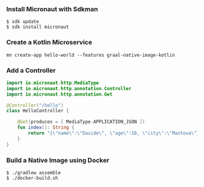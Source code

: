 ### Install Micronaut with Sdkman

```
$ sdk update
$ sdk install micronaut
```

### Create a Kotlin Microservice

```
mn create-app hello-world --features graal-native-image-kotlin
```

### Add a Controller

```kotlin
import io.micronaut.http.MediaType
import io.micronaut.http.annotation.Controller
import io.micronaut.http.annotation.Get

@Controller("/hello")
class HelloController {

    @Get(produces = [ MediaType.APPLICATION_JSON ])
    fun index(): String {
        return "{\"name\":\"Davide\", \"age\":18, \"city\":\"Mantova\"}\n"
    }
}
```

### Build a Native Image using Docker

```
$ ./gradlew assemble
$ ./docker-build.sh
```
